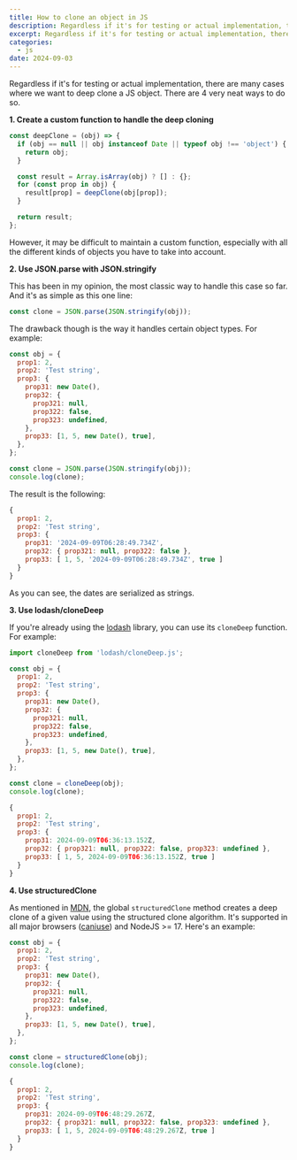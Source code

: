 ```yaml
---
title: How to clone an object in JS
description: Regardless if it's for testing or actual implementation, there are many cases where we want to deep clone a JS object. There are 4 very neat ways to do so.
excerpt: Regardless if it's for testing or actual implementation, there are many cases where we want to deep clone a JS object. There are 4 very neat ways to do so.
categories:
  - js
date: 2024-09-03
---
```


Regardless if it's for testing or actual implementation, there are many cases where we want to deep clone a JS object. There are 4 very neat ways to do so.

**1. Create a custom function to handle the deep cloning**

```js
const deepClone = (obj) => {
  if (obj == null || obj instanceof Date || typeof obj !== 'object') {
    return obj;
  }

  const result = Array.isArray(obj) ? [] : {};
  for (const prop in obj) {
    result[prop] = deepClone(obj[prop]);
  }

  return result;
};
```

However, it may be difficult to maintain a custom function, especially with all the different kinds of objects you have to take into account.

**2. Use JSON.parse with JSON.stringify**

This has been in my opinion, the most classic way to handle this case so far. And it's as simple as this one line:

```js
const clone = JSON.parse(JSON.stringify(obj));
```

The drawback though is the way it handles certain object types. For example:

```js
const obj = {
  prop1: 2,
  prop2: 'Test string',
  prop3: {
    prop31: new Date(),
    prop32: {
      prop321: null,
      prop322: false,
      prop323: undefined,
    },
    prop33: [1, 5, new Date(), true],
  },
};

const clone = JSON.parse(JSON.stringify(obj));
console.log(clone);
```

The result is the following:

```js
{
  prop1: 2,
  prop2: 'Test string',
  prop3: {
    prop31: '2024-09-09T06:28:49.734Z',
    prop32: { prop321: null, prop322: false },
    prop33: [ 1, 5, '2024-09-09T06:28:49.734Z', true ]
  }
}
```

As you can see, the dates are serialized as strings.

**3. Use lodash/cloneDeep**

If you're already using the <a href="https://lodash.com/" target="_blank" rel="nofollow noreferrer">lodash</a> library, you can use its `cloneDeep` function. For example:

```js
import cloneDeep from 'lodash/cloneDeep.js';

const obj = {
  prop1: 2,
  prop2: 'Test string',
  prop3: {
    prop31: new Date(),
    prop32: {
      prop321: null,
      prop322: false,
      prop323: undefined,
    },
    prop33: [1, 5, new Date(), true],
  },
};

const clone = cloneDeep(obj);
console.log(clone);
```

```js
{
  prop1: 2,
  prop2: 'Test string',
  prop3: {
    prop31: 2024-09-09T06:36:13.152Z,
    prop32: { prop321: null, prop322: false, prop323: undefined },
    prop33: [ 1, 5, 2024-09-09T06:36:13.152Z, true ]
  }
}
```

**4. Use structuredClone**

As mentioned in <a href="https://developer.mozilla.org/en-US/docs/Web/API/structuredClone" target="_blank" rel="nofollow noreferrer">MDN</a>, the global `structuredClone` method creates a deep clone of a given value using the structured clone algorithm. It's supported in all major browsers (<a href="https://caniuse.com/?search=structuredClone" target="_blank" rel="nofollow noreferrer">caniuse</a>) and NodeJS >= 17. Here's an example:

```js
const obj = {
  prop1: 2,
  prop2: 'Test string',
  prop3: {
    prop31: new Date(),
    prop32: {
      prop321: null,
      prop322: false,
      prop323: undefined,
    },
    prop33: [1, 5, new Date(), true],
  },
};

const clone = structuredClone(obj);
console.log(clone);
```

```js
{
  prop1: 2,
  prop2: 'Test string',
  prop3: {
    prop31: 2024-09-09T06:48:29.267Z,
    prop32: { prop321: null, prop322: false, prop323: undefined },
    prop33: [ 1, 5, 2024-09-09T06:48:29.267Z, true ]
  }
}
```
